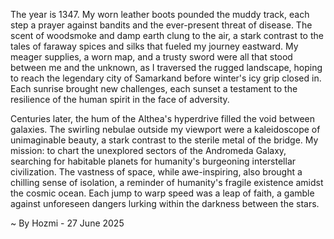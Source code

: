 
The year is 1347.  My worn leather boots pounded the muddy track, each step a prayer against bandits and the ever-present threat of disease.  The scent of woodsmoke and damp earth clung to the air, a stark contrast to the tales of faraway spices and silks that fueled my journey eastward.  My meager supplies, a worn map, and a trusty sword were all that stood between me and the unknown, as I traversed the rugged landscape, hoping to reach the legendary city of Samarkand before winter's icy grip closed in.  Each sunrise brought new challenges, each sunset a testament to the resilience of the human spirit in the face of adversity.

Centuries later, the hum of the Althea's hyperdrive filled the void between galaxies.  The swirling nebulae outside my viewport were a kaleidoscope of unimaginable beauty, a stark contrast to the sterile metal of the bridge. My mission: to chart the unexplored sectors of the Andromeda Galaxy, searching for habitable planets for humanity's burgeoning interstellar civilization. The vastness of space, while awe-inspiring, also brought a chilling sense of isolation, a reminder of humanity's fragile existence amidst the cosmic ocean.  Each jump to warp speed was a leap of faith, a gamble against unforeseen dangers lurking within the darkness between the stars.

~ By Hozmi - 27 June 2025

